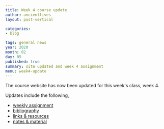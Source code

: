 ```yaml
---
title: Week 4 course update
author: ancientlives
layout: post-vertical

categories:
- blog

tags: general news
year: 2020
month: 02
day: 05
published: true
summary: site updated and week 4 assignment
menu: week4-update
---
```


The course website has now been updated for this week's class, week 4.

Updates include the following,

* [weekly assignment](/weekly_assignment)
* [bibliography](/bibliography)
* [links & resources](/links)
* [notes & material](/notes)
